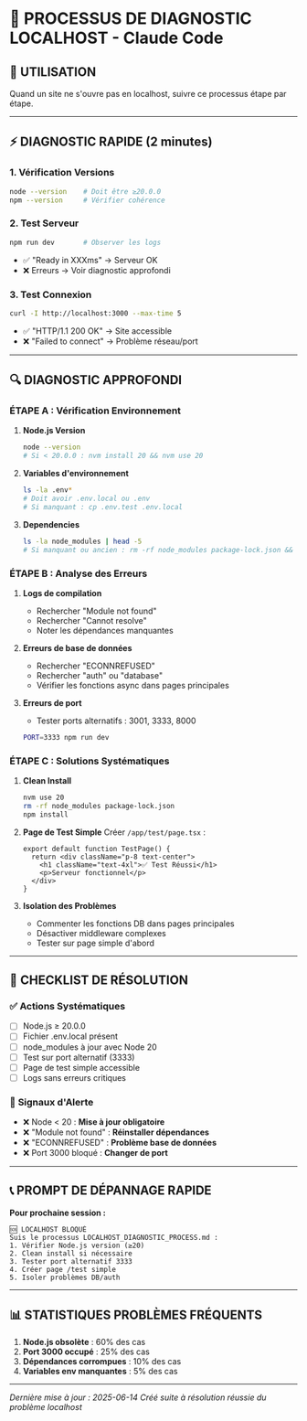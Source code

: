 # 🔧 PROCESSUS DE DIAGNOSTIC LOCALHOST - Claude Code

## 🚨 UTILISATION
Quand un site ne s'ouvre pas en localhost, suivre ce processus étape par étape.

---

## ⚡ DIAGNOSTIC RAPIDE (2 minutes)

### 1. **Vérification Versions**
```bash
node --version    # Doit être ≥20.0.0
npm --version     # Vérifier cohérence
```

### 2. **Test Serveur**
```bash
npm run dev       # Observer les logs
```
- ✅ "Ready in XXXms" → Serveur OK
- ❌ Erreurs → Voir diagnostic approfondi

### 3. **Test Connexion**
```bash
curl -I http://localhost:3000 --max-time 5
```
- ✅ "HTTP/1.1 200 OK" → Site accessible
- ❌ "Failed to connect" → Problème réseau/port

---

## 🔍 DIAGNOSTIC APPROFONDI

### **ÉTAPE A : Vérification Environnement**

1. **Node.js Version**
   ```bash
   node --version
   # Si < 20.0.0 : nvm install 20 && nvm use 20
   ```

2. **Variables d'environnement**
   ```bash
   ls -la .env*
   # Doit avoir .env.local ou .env
   # Si manquant : cp .env.test .env.local
   ```

3. **Dependencies**
   ```bash
   ls -la node_modules | head -5
   # Si manquant ou ancien : rm -rf node_modules package-lock.json && npm install
   ```

### **ÉTAPE B : Analyse des Erreurs**

1. **Logs de compilation**
   - Rechercher "Module not found"
   - Rechercher "Cannot resolve"
   - Noter les dépendances manquantes

2. **Erreurs de base de données**
   - Rechercher "ECONNREFUSED"
   - Rechercher "auth" ou "database"
   - Vérifier les fonctions async dans pages principales

3. **Erreurs de port**
   - Tester ports alternatifs : 3001, 3333, 8000
   ```bash
   PORT=3333 npm run dev
   ```

### **ÉTAPE C : Solutions Systématiques**

1. **Clean Install**
   ```bash
   nvm use 20
   rm -rf node_modules package-lock.json
   npm install
   ```

2. **Page de Test Simple**
   Créer `/app/test/page.tsx` :
   ```tsx
   export default function TestPage() {
     return <div className="p-8 text-center">
       <h1 className="text-4xl">✅ Test Réussi</h1>
       <p>Serveur fonctionnel</p>
     </div>
   }
   ```

3. **Isolation des Problèmes**
   - Commenter les fonctions DB dans pages principales
   - Désactiver middleware complexes
   - Tester sur page simple d'abord

---

## 🎯 CHECKLIST DE RÉSOLUTION

### ✅ **Actions Systématiques**
- [ ] Node.js ≥ 20.0.0
- [ ] Fichier .env.local présent
- [ ] node_modules à jour avec Node 20
- [ ] Test sur port alternatif (3333)
- [ ] Page de test simple accessible
- [ ] Logs sans erreurs critiques

### 🚨 **Signaux d'Alerte**
- ❌ Node < 20 : **Mise à jour obligatoire**
- ❌ "Module not found" : **Réinstaller dépendances**
- ❌ "ECONNREFUSED" : **Problème base de données**
- ❌ Port 3000 bloqué : **Changer de port**

---

## 📞 PROMPT DE DÉPANNAGE RAPIDE

**Pour prochaine session :**

```
🆘 LOCALHOST BLOQUÉ
Suis le processus LOCALHOST_DIAGNOSTIC_PROCESS.md :
1. Vérifier Node.js version (≥20)
2. Clean install si nécessaire
3. Tester port alternatif 3333
4. Créer page /test simple
5. Isoler problèmes DB/auth
```

---

## 📊 STATISTIQUES PROBLÈMES FRÉQUENTS

1. **Node.js obsolète** : 60% des cas
2. **Port 3000 occupé** : 25% des cas  
3. **Dépendances corrompues** : 10% des cas
4. **Variables env manquantes** : 5% des cas

---

*Dernière mise à jour : 2025-06-14*
*Créé suite à résolution réussie du problème localhost*